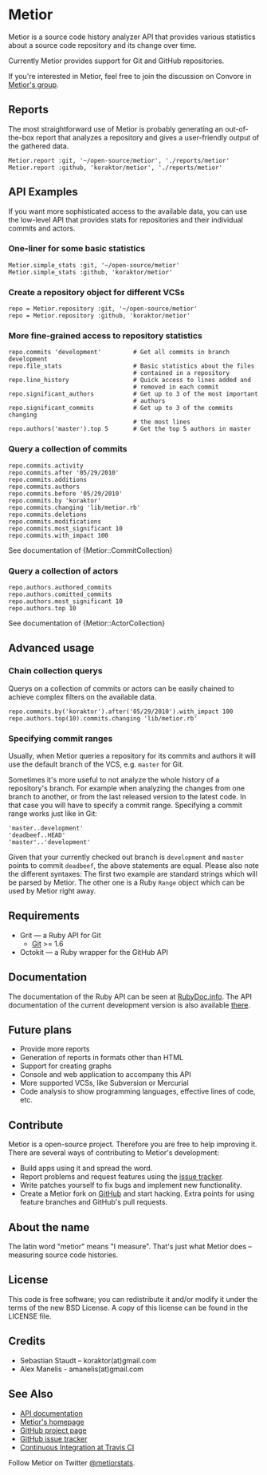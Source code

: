 Metior
======

Metior is a source code history analyzer API that provides various statistics
about a source code repository and its change over time.

Currently Metior provides support for Git and GitHub repositories.

If you're interested in Metior, feel free to join the discussion on Convore in
[Metior's group](https://convore.com/metior).

## Reports

The most straightforward use of Metior is probably generating an out-of-the-box
report that analyzes a repository and gives a user-friendly output of the
gathered data.

    Metior.report :git, '~/open-source/metior', './reports/metior'
    Metior.report :github, 'koraktor/metior', './reports/metior'

## API Examples

If you want more sophisticated access to the available data, you can use the
low-level API that provides stats for repositories and their individual commits
and actors.

### One-liner for some basic statistics

    Metior.simple_stats :git, '~/open-source/metior'
    Metior.simple_stats :github, 'koraktor/metior'

### Create a repository object for different VCSs

    repo = Metior.repository :git, '~/open-source/metior'
    repo = Metior.repository :github, 'koraktor/metior'

### More fine-grained access to repository statistics

    repo.commits 'development'         # Get all commits in branch development
    repo.file_stats                    # Basic statistics about the files
                                       # contained in a repository
    repo.line_history                  # Quick access to lines added and
                                       # removed in each commit
    repo.significant_authors           # Get up to 3 of the most important
                                       # authors
    repo.significant_commits           # Get up to 3 of the commits changing
                                       # the most lines
    repo.authors('master').top 5       # Get the top 5 authors in master

### Query a collection of commits

    repo.commits.activity
    repo.commits.after '05/29/2010'
    repo.commits.additions
    repo.commits.authors
    repo.commits.before '05/29/2010'
    repo.commits.by 'koraktor'
    repo.commits.changing 'lib/metior.rb'
    repo.commits.deletions
    repo.commits.modifications
    repo.commits.most_significant 10
    repo.commits.with_impact 100

See documentation of {Metior::CommitCollection}

### Query a collection of actors

    repo.authors.authored_commits
    repo.authors.comitted_commits
    repo.authors.most_significant 10
    repo.authors.top 10

See documentation of {Metior::ActorCollection}

## Advanced usage

### Chain collection querys

Querys on a collection of commits or actors can be easily chained to achieve
complex filters on the available data.

    repo.commits.by('koraktor').after('05/29/2010').with_impact 100
    repo.authors.top(10).commits.changing 'lib/metior.rb'

### Specifying commit ranges

Usually, when Metior queries a repository for its commits and authors it will
use the default branch of the VCS, e.g. `master` for Git.

Sometimes it's more useful to not analyze the whole history of a repository's
branch. For example when analyzing the changes from one branch to another, or
from the last released version to the latest code. In that case you will have
to specify a commit range. Specifying a commit range works just like in Git:

    'master..development'
    'deadbeef..HEAD'
    'master'..'development'

Given that your currently checked out branch is `development` and `master`
points to commit `deadbeef`, the above statements are equal. Please also note
the different syntaxes: The first two example are standard strings which
will be parsed by Metior. The other one is a Ruby `Range` object which can be
used by Metior right away.

## Requirements

* Grit — a Ruby API for Git
  * [Git](http://git-scm.com) >= 1.6
* Octokit — a Ruby wrapper for the GitHub API

## Documentation

The documentation of the Ruby API can be seen at [RubyDoc.info][1]. The API
documentation of the current development version is also available [there][5].

## Future plans

* Provide more reports
* Generation of reports in formats other than HTML
* Support for creating graphs
* Console and web application to accompany this API
* More supported VCSs, like Subversion or Mercurial
* Code analysis to show programming languages, effective lines of code, etc.

## Contribute

Metior is a open-source project. Therefore you are free to help improving it.
There are several ways of contributing to Metior's development:

* Build apps using it and spread the word.
* Report problems and request features using the [issue tracker][2].
* Write patches yourself to fix bugs and implement new functionality.
* Create a Metior fork on [GitHub][1] and start hacking. Extra points for using
  feature branches and GitHub's pull requests.

## About the name

The latin word "metior" means "I measure". That's just what Metior does –
measuring source code histories.

## License

This code is free software; you can redistribute it and/or modify it under the
terms of the new BSD License. A copy of this license can be found in the
LICENSE file.

## Credits

* Sebastian Staudt – koraktor(at)gmail.com
* Alex Manelis - amanelis(at)gmail.com

## See Also

* [API documentation][1]
* [Metior's homepage][2]
* [GitHub project page][3]
* [GitHub issue tracker][4]
* [Continuous Integration at Travis CI][6]

Follow Metior on Twitter [@metiorstats](http://twitter.com/metiorstats).

 [1]: http://rubydoc.info/gems/metior/frames
 [2]: http://koraktor.de/metior
 [3]: http://github.com/koraktor/metior
 [4]: http://github.com/koraktor/metior/issues
 [5]: http://rubydoc.info/github/koraktor/metior/master/frames
 [6]: http://travis-ci.org/koraktor/metior
